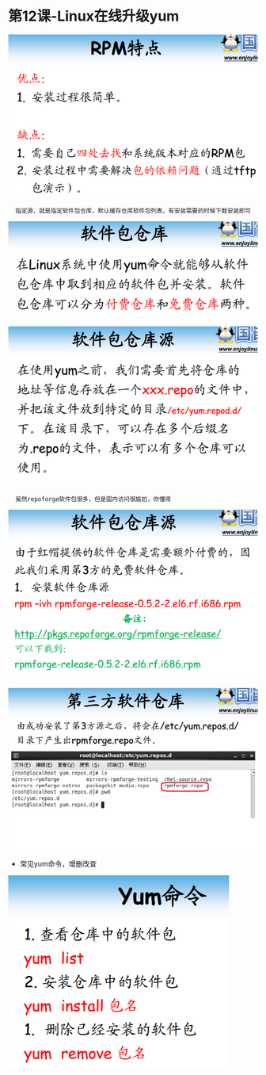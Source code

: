 # 第12课-Linux在线升级yum

![rpm特点](image/rpm特点.png)

      指定源，就是指定软件包仓库，默认缓存仓库软件包列表，有安装需要的时候下载安装即可

![软件包仓库](image/软件包仓库.png)

![yum源配置位置](image/yum源配置位置.png)

      虽然repoforge软件包很多，但是国内访问很尴尬，你懂得

![rpmforge](image/rpmforge.png)

![第三方软件仓库](image/第三方软件仓库.png)

* 常见yum命令，增删改查

![yum命令](image/yum命令.png)
